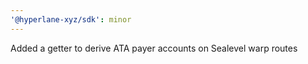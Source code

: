 ```yaml
---
'@hyperlane-xyz/sdk': minor
---
```


Added a getter to derive ATA payer accounts on Sealevel warp routes
